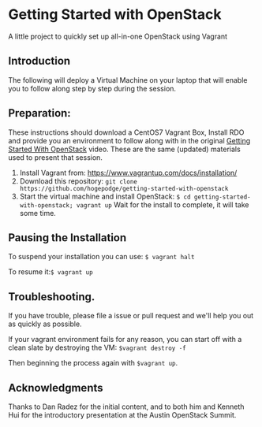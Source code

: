 # Getting Started with OpenStack 
A little project to quickly set up all-in-one OpenStack using Vagrant

## Introduction
The following will deploy a Virtual Machine on your laptop that will enable you to
follow along step by step during the session.

## Preparation:

These instructions should download a CentOS7 Vagrant Box, Install RDO and provide
you an environment to follow along with in the original [Getting Started With
OpenStack](https://www.openstack.org/videos/austin-2016/getting-started-with-openstack)
video. These are the same (updated) materials used to present that session.


1. Install Vagrant from: https://www.vagrantup.com/docs/installation/
2. Download this repository: `git clone https://github.com/hogepodge/getting-started-with-openstack`
3. Start the virtual machine and install OpenStack: `$ cd getting-started-with-openstack; vagrant up`
Wait for the install to complete, it will take some time.

## Pausing the Installation

To suspend your installation you can use: `$ vagrant halt`

To resume it:`$ vagrant up`

## Troubleshooting.

If you have trouble, please file a issue or pull request and we'll help you
out as quickly as possible.

If your vagrant environment fails for any reason, you can start off with
a clean slate by destroying the VM: `$vagrant destroy -f`

Then beginning the process again with `$vagrant up`.

## Acknowledgments

Thanks to Dan Radez for the initial content, and to both him and
Kenneth Hui for the introductory presentation at the Austin OpenStack 
Summit.
